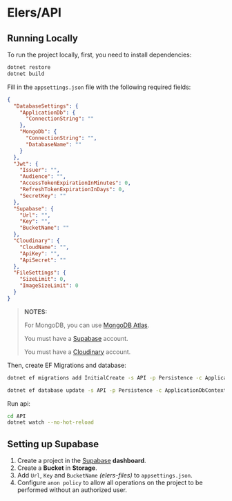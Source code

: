 # Elers/API

## Running Locally

To run the project locally, first, you need to install dependencies:

```sh
dotnet restore
dotnet build
```

Fill in the `appsettings.json` file with the following required fields:

```json
{
  "DatabaseSettings": {
    "ApplicationDb": {
      "ConnectionString": ""
    },
    "MongoDb": {
      "ConnectionString": "",
      "DatabaseName": ""
    }
  },
  "Jwt": {
    "Issuer": "",
    "Audience": "",
    "AccessTokenExpirationInMinutes": 0,
    "RefreshTokenExpirationInDays": 0,
    "SecretKey": ""
  },
  "Supabase": {
    "Url": "",
    "Key": "",
    "BucketName": ""
  },
  "Cloudinary": {
    "CloudName": "",
    "ApiKey": "",
    "ApiSecret": ""
  },
  "FileSettings": {
    "SizeLimit": 0,
    "ImageSizeLimit": 0
  }
}
```

> **NOTES:**
>
> For MongoDB, you can use [MongoDB Atlas](https://www.mongodb.com/docs/atlas).
>
> You must have a [Supabase](https://supabase.com/) account.
>
> You must have a [Cloudinary](https://cloudinary.com/) account.

Then, create EF Migrations and database:

```sh
dotnet ef migrations add InitialCreate -s API -p Persistence -c ApplicationDbContext -o Migrations/ApplicationDb

dotnet ef database update -s API -p Persistence -c ApplicationDbContext
```

Run api:

```sh
cd API
dotnet watch --no-hot-reload
```

## Setting up Supabase

1. Create a project in the [Supabase](https://supabase.com/) **dashboard**.
2. Create a **Bucket** in **Storage**.
3. Add `Url`, `Key` and `BucketName` _(elers-files)_ to `appsettings.json`.
4. Configure `anon policy` to allow all operations on the project to be performed without an authorized user.
